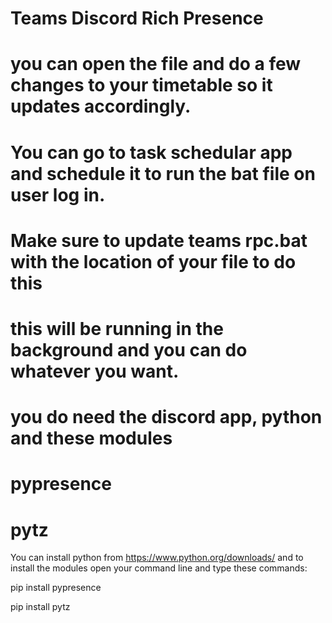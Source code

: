 # Teams Discord Rich Presence

# you can open the file and do a few changes to your timetable so it updates accordingly.

# You can go to task schedular app and schedule it to run the bat file on user log in.
# Make sure to update teams rpc.bat with the location of your file to do this

# this will be running in the background and you can do whatever you want.

# you do need the discord app, python and these modules

# pypresence

# pytz

You can install python from https://www.python.org/downloads/ and to install the modules open your command line and type these commands:

pip install pypresence

pip install pytz
